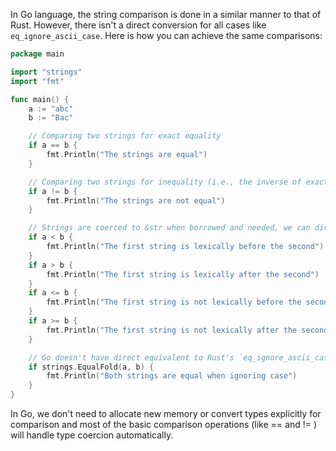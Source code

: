  In Go language, the string comparison is done in a similar manner to that of Rust. However, there isn't a direct conversion for all cases like `eq_ignore_ascii_case`. Here is how you can achieve the same comparisons:

```go
package main

import "strings"
import "fmt"

func main() {
    a := "abc"
    b := "Bac"

	// Comparing two strings for exact equality
	if a == b {
		fmt.Println("The strings are equal")
	}

	// Comparing two strings for inequality (i.e., the inverse of exact equality)
	if a != b {
		fmt.Println("The strings are not equal")
	}

	// Strings are coerced to &str when borrowed and needed, we can directly compare them as Go will handle conversion implicitly for us.
	if a < b {
		fmt.Println("The first string is lexically before the second")
	}
	if a > b {
		fmt.Println("The first string is lexically after the second")
	}
	if a <= b {
		fmt.Println("The first string is not lexically before the second")
	}
	if a >= b {
		fmt.Println("The first string is not lexically after the second")
	}

    // Go doesn't have direct equivalent to Rust's `eq_ignore_ascii_case`, but it has a function for case-insensitive comparisons in `strings` package
    if strings.EqualFold(a, b) {
        fmt.Println("Both strings are equal when ignoring case")
	}
}
```
In Go, we don't need to allocate new memory or convert types explicitly for comparison and most of the basic comparison operations (like == and != ) will handle type coercion automatically.
